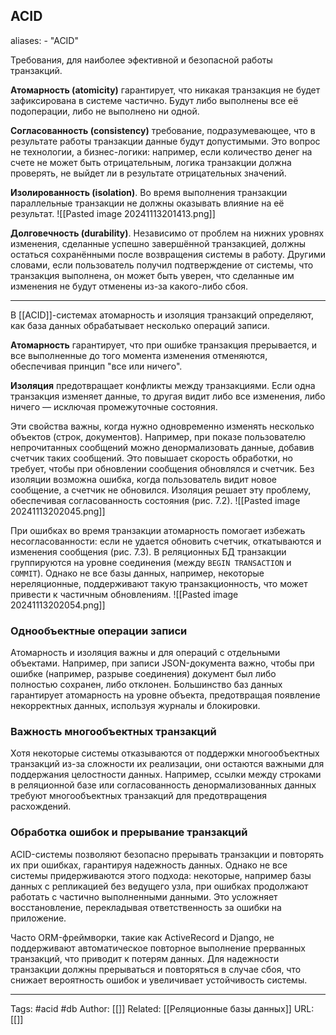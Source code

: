 ## ACID
aliases: 
	- "ACID"

Требования, для наиболее эфективной и безопасной работы транзакций.

**Атомарность (atomicity)** гарантирует, что никакая транзакция не будет зафиксирована в системе частично. Будут либо выполнены все её подоперации, либо не выполнено ни одной.

**Согласованность (consistency)** требование, подразумевающее, что в результате работы транзакции данные будут допустимыми. Это вопрос не технологии, а бизнес-логики: например, если количество денег на счете не может быть отрицательным, логика транзакции должна проверять, не выйдет ли в результате отрицательных значений.

**Изолированность (isolation)**. Во время выполнения транзакции параллельные транзакции не должны оказывать влияние на её результат.
![[Pasted image 20241113201413.png]]

**Долговечность (durability)**. Независимо от проблем на нижних уровнях изменения, сделанные успешно завершённой транзакцией, должны остаться сохранёнными после возвращения системы в работу. Другими словами, если пользователь получил подтверждение от системы, что транзакция выполнена, он может быть уверен, что сделанные им изменения не будут отменены из-за какого-либо сбоя.

---------

В [[ACID]]-системах атомарность и изоляция транзакций определяют, как база данных обрабатывает несколько операций записи.

**Атомарность** гарантирует, что при ошибке транзакция прерывается, и все выполненные до того момента изменения отменяются, обеспечивая принцип "все или ничего".

**Изоляция** предотвращает конфликты между транзакциями. Если одна транзакция изменяет данные, то другая видит либо все изменения, либо ничего — исключая промежуточные состояния.

Эти свойства важны, когда нужно одновременно изменять несколько объектов (строк, документов). Например, при показе пользователю непрочитанных сообщений можно денормализовать данные, добавив счетчик таких сообщений. Это повышает скорость обработки, но требует, чтобы при обновлении сообщения обновлялся и счетчик. Без изоляции возможна ошибка, когда пользователь видит новое сообщение, а счетчик не обновился. Изоляция решает эту проблему, обеспечивая согласованность состояния (рис. 7.2).
![[Pasted image 20241113202045.png]]

При ошибках во время транзакции атомарность помогает избежать несогласованности: если не удается обновить счетчик, откатываются и изменения сообщения (рис. 7.3). В реляционных БД транзакции группируются на уровне соединения (между `BEGIN TRANSACTION` и `COMMIT`). Однако не все базы данных, например, некоторые нереляционные, поддерживают такую транзакционность, что может привести к частичным обновлениям.
![[Pasted image 20241113202054.png]]

### Однообъектные операции записи

Атомарность и изоляция важны и для операций с отдельными объектами. Например, при записи JSON-документа важно, чтобы при ошибке (например, разрыве соединения) документ был либо полностью сохранен, либо отклонен. Большинство баз данных гарантирует атомарность на уровне объекта, предотвращая появление некорректных данных, используя журналы и блокировки.

### Важность многообъектных транзакций

Хотя некоторые системы отказываются от поддержки многообъектных транзакций из-за сложности их реализации, они остаются важными для поддержания целостности данных. Например, ссылки между строками в реляционной базе или согласованность денормализованных данных требуют многообъектных транзакций для предотвращения расхождений.

### Обработка ошибок и прерывание транзакций

ACID-системы позволяют безопасно прерывать транзакции и повторять их при ошибках, гарантируя надежность данных. Однако не все системы придерживаются этого подхода: некоторые, например базы данных с репликацией без ведущего узла, при ошибках продолжают работать с частично выполненными данными. Это усложняет восстановление, перекладывая ответственность за ошибки на приложение.

Часто ORM-фреймворки, такие как ActiveRecord и Django, не поддерживают автоматическое повторное выполнение прерванных транзакций, что приводит к потерям данных. Для надежности транзакции должны прерываться и повторяться в случае сбоя, что снижает вероятность ошибок и увеличивает устойчивость системы.

---
Tags: #acid #db
Author: [[]]
Related: [[Реляционные базы данных]]
URL: [[]]